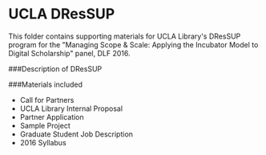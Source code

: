 # UCLA DResSUP

This folder contains supporting materials for UCLA Library's DResSUP program for the "Managing Scope &amp; Scale: Applying the Incubator Model to Digital Scholarship" panel, DLF 2016.

###Description of DResSUP

###Materials included
* Call for Partners
* UCLA Library Internal Proposal
* Partner Application
* Sample Project
* Graduate Student Job Description
* 2016 Syllabus


